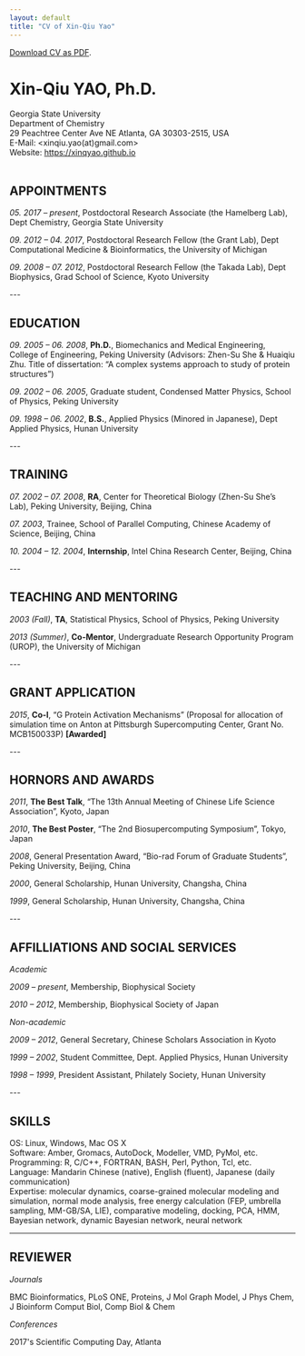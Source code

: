 ```yaml
---
layout: default
title: "CV of Xin-Qiu Yao"
---
```

[Download CV as PDF](CV_XQYao.pdf).

# Xin-Qiu YAO, Ph.D.

Georgia State University <br>
Department of Chemistry <br>
29 Peachtree Center Ave NE
Atlanta, GA 30303-2515, USA <br>
E-Mail: <xinqiu.yao(at)gmail.com> <br>
Website: <https://xinqyao.github.io> <br>
<br>

## APPOINTMENTS
<p> <em>05. 2017 – present</em>, Postdoctoral Research Associate (the Hamelberg Lab), Dept Chemistry, Georgia State University </p>
<p> <em>09. 2012 – 04. 2017</em>, Postdoctoral Research Fellow (the Grant Lab), Dept Computational Medicine & Bioinformatics, the University of Michigan </p>
<p> <em>09. 2008 – 07. 2012</em>, Postdoctoral Research Fellow (the Takada Lab), Dept Biophysics, Grad School of Science, Kyoto University </p>
---
 
## EDUCATION
<p> <em>09. 2005 – 06. 2008</em>, <strong> Ph.D.</strong>, Biomechanics and Medical Engineering, College of Engineering, Peking University (Advisors: Zhen-Su She & Huaiqiu Zhu. Title of dissertation: “A complex systems approach to study of protein structures”) </p>
<p> <em>09. 2002 – 06. 2005</em>, Graduate student, Condensed Matter Physics, School of Physics, Peking University </p>
<p> <em>09. 1998 – 06. 2002</em>, <strong>B.S.</strong>, Applied Physics (Minored in Japanese), Dept Applied Physics, Hunan University </p>
---

## TRAINING
<p> <em>07. 2002 – 07. 2008</em>, <strong>RA</strong>, Center for Theoretical Biology (Zhen-Su She’s Lab), Peking University, Beijing, China </p>
<p> <em>07. 2003</em>, Trainee, School of Parallel Computing, Chinese Academy of Science, Beijing, China </p>
<p> <em>10. 2004 – 12. 2004</em>, <strong>Internship</strong>, Intel China Research Center, Beijing, China </p>
---

## TEACHING AND MENTORING
<p> <em>2003 (Fall)</em>, <strong>TA</strong>, Statistical Physics, School of Physics, Peking University </p>
<p> <em>2013 (Summer)</em>, <strong>Co-Mentor</strong>, Undergraduate Research Opportunity Program (UROP), the University of Michigan </p>
---

## GRANT APPLICATION
<p> <em>2015</em>, <strong>Co-I</strong>, “G Protein Activation Mechanisms” (Proposal for allocation of simulation time on Anton at  Pittsburgh Supercomputing Center, Grant No. MCB150033P) <strong>[Awarded]</strong> </p>
---

## HORNORS AND AWARDS
<p> <em>2011</em>, <strong>The Best Talk</strong>, “The 13th Annual Meeting of Chinese Life Science Association”, Kyoto, Japan </p>
<p> <em>2010</em>, <strong>The Best Poster</strong>, “The 2nd Biosupercomputing Symposium”, Tokyo, Japan </p>
<p> <em>2008</em>, General Presentation Award, “Bio-rad Forum of Graduate Students”, Peking University, Beijing, China </p>
<p> <em>2000</em>, General Scholarship, Hunan University, Changsha, China </p> 
<p> <em>1999</em>, General Scholarship, Hunan University, Changsha, China </p>
---

## AFFILLIATIONS AND SOCIAL SERVICES

*Academic*
<p> <em>2009 – present</em>, Membership, Biophysical Society </p>
<p> <em>2010 – 2012</em>, Membership, Biophysical Society of Japan </p>

*Non-academic*
<p> <em>2009 – 2012</em>, General Secretary, Chinese Scholars Association in Kyoto </p>
<p> <em>1999 – 2002</em>, Student Committee, Dept. Applied Physics, Hunan University </p>
<p> <em>1998 – 1999</em>, President Assistant, Philately Society, Hunan University </p>
---

## SKILLS
OS: Linux, Windows, Mac OS X <br>
Software: Amber, Gromacs, AutoDock, Modeller, VMD, PyMol, etc. <br>
Programming: R, C/C++, FORTRAN, BASH, Perl, Python, Tcl, etc. <br>
Language: Mandarin Chinese (native), English (fluent), Japanese (daily communication) <br>
Expertise: molecular dynamics, coarse-grained molecular modeling and simulation, normal mode analysis, free energy calculation (FEP, umbrella sampling, MM-GB/SA, LIE), comparative modeling, docking, PCA, HMM, Bayesian network, dynamic Bayesian network, neural network

---

## REVIEWER
*Journals*

BMC Bioinformatics, PLoS ONE, Proteins, J Mol Graph Model, J Phys Chem, J Bioinform Comput Biol, Comp Biol & Chem

*Conferences*

2017's Scientific Computing Day, Atlanta


